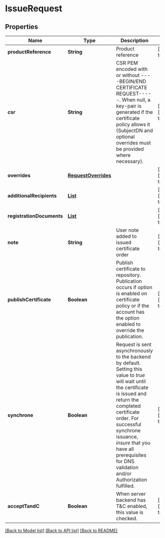 # IssueRequest
## Properties

| Name | Type | Description | Notes |
|------------ | ------------- | ------------- | -------------|
| **productReference** | **String** | Product reference | [default to null] |
| **csr** | **String** | CSR PEM encoded with or without ----BEGIN/END CERTIFICATE REQUEST-----. When null, a key-pair is generated if the certificate policy allows it (SubjectDN and optional overrides must be provided where necessary). | [optional] [default to null] |
| **overrides** | [**RequestOverrides**](RequestOverrides.md) |  | [optional] [default to null] |
| **additionalRecipients** | [**List**](AdditionalRecipient.md) |  | [optional] [default to null] |
| **registrationDocuments** | [**List**](RegistrationDocument.md) |  | [optional] [default to null] |
| **note** | **String** | User note added to issued certificate order | [optional] [default to null] |
| **publishCertificate** | **Boolean** | Publish certificate to repository. Publication occurs if option is enabled on certificate policy or if the account has the option enabled to override the publication.  | [optional] [default to null] |
| **synchrone** | **Boolean** | Request is sent asynchronously to the backend by default.  Setting this value to _true_ will wait until the certificate is issued and return the completed certificate order. For successful synchrone issuance, _insure_ that you have all prerequisites for DNS validation and/or Authorization fulfilled.  | [optional] [default to false] |
| **acceptTandC** | **Boolean** | When server backend has T&amp;C enabled, this value is checked.  | [optional] [default to true] |

[[Back to Model list]](../README.md#documentation-for-models) [[Back to API list]](../README.md#documentation-for-api-endpoints) [[Back to README]](../README.md)

